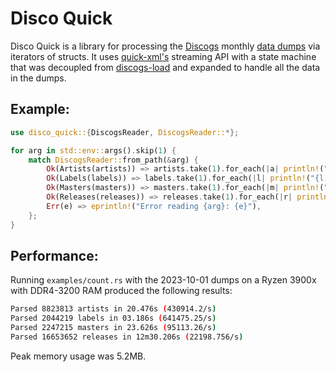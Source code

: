 # Disco Quick

Disco Quick is a library for processing the [Discogs](https://www.discogs.com) monthly [data dumps](http://www.discogs.com/data/) via iterators of structs. It uses [quick-xml's](https://github.com/tafia/quick-xml) streaming API with a state machine that was decoupled from [discogs-load](https://github.com/DylanBartels/discogs-load) and expanded to handle all the data in the dumps.

## Example:

```rust
use disco_quick::{DiscogsReader, DiscogsReader::*};

for arg in std::env::args().skip(1) {
    match DiscogsReader::from_path(&arg) {
        Ok(Artists(artists)) => artists.take(1).for_each(|a| println!("{a:#?}")),
        Ok(Labels(labels)) => labels.take(1).for_each(|l| println!("{l:#?}")),
        Ok(Masters(masters)) => masters.take(1).for_each(|m| println!("{m:#?}")),
        Ok(Releases(releases)) => releases.take(1).for_each(|r| println!("{r:#?}")),
        Err(e) => eprintln!("Error reading {arg}: {e}"),
    };
}
```

## Performance:

Running `examples/count.rs` with the 2023-10-01 dumps on a Ryzen 3900x with DDR4-3200 RAM produced the following results:

```bash
Parsed 8823813 artists in 20.476s (430914.2/s)
Parsed 2044219 labels in 03.186s (641475.25/s)
Parsed 2247215 masters in 23.626s (95113.26/s)
Parsed 16653652 releases in 12m30.206s (22198.756/s)
```

Peak memory usage was 5.2MB.

